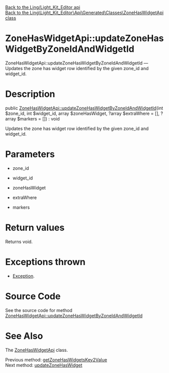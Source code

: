 [Back to the Ling/Light_Kit_Editor api](https://github.com/lingtalfi/Light_Kit_Editor/blob/master/doc/api/Ling/Light_Kit_Editor.md)<br>
[Back to the Ling\Light_Kit_Editor\Api\Generated\Classes\ZoneHasWidgetApi class](https://github.com/lingtalfi/Light_Kit_Editor/blob/master/doc/api/Ling/Light_Kit_Editor/Api/Generated/Classes/ZoneHasWidgetApi.md)


ZoneHasWidgetApi::updateZoneHasWidgetByZoneIdAndWidgetId
================



ZoneHasWidgetApi::updateZoneHasWidgetByZoneIdAndWidgetId — Updates the zone has widget row identified by the given zone_id and widget_id.




Description
================


public [ZoneHasWidgetApi::updateZoneHasWidgetByZoneIdAndWidgetId](https://github.com/lingtalfi/Light_Kit_Editor/blob/master/doc/api/Ling/Light_Kit_Editor/Api/Generated/Classes/ZoneHasWidgetApi/updateZoneHasWidgetByZoneIdAndWidgetId.md)(int $zone_id, int $widget_id, array $zoneHasWidget, ?array $extraWhere = [], ?array $markers = []) : void




Updates the zone has widget row identified by the given zone_id and widget_id.




Parameters
================


- zone_id

    

- widget_id

    

- zoneHasWidget

    

- extraWhere

    

- markers

    


Return values
================

Returns void.


Exceptions thrown
================

- [Exception](http://php.net/manual/en/class.exception.php).&nbsp;







Source Code
===========
See the source code for method [ZoneHasWidgetApi::updateZoneHasWidgetByZoneIdAndWidgetId](https://github.com/lingtalfi/Light_Kit_Editor/blob/master/Api/Generated/Classes/ZoneHasWidgetApi.php#L251-L258)


See Also
================

The [ZoneHasWidgetApi](https://github.com/lingtalfi/Light_Kit_Editor/blob/master/doc/api/Ling/Light_Kit_Editor/Api/Generated/Classes/ZoneHasWidgetApi.md) class.

Previous method: [getZoneHasWidgetsKey2Value](https://github.com/lingtalfi/Light_Kit_Editor/blob/master/doc/api/Ling/Light_Kit_Editor/Api/Generated/Classes/ZoneHasWidgetApi/getZoneHasWidgetsKey2Value.md)<br>Next method: [updateZoneHasWidget](https://github.com/lingtalfi/Light_Kit_Editor/blob/master/doc/api/Ling/Light_Kit_Editor/Api/Generated/Classes/ZoneHasWidgetApi/updateZoneHasWidget.md)<br>

